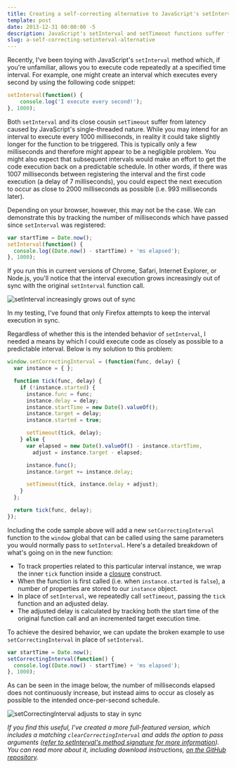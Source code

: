 ```yaml
---
title: Creating a self-correcting alternative to JavaScript's setInterval
template: post
date: 2013-12-31 00:00:00 -5
description: JavaScript's setInterval and setTimeout functions suffer from latency caused by JavaScript's single-threaded nature, so let's create a self-correcting alternative.
slug: a-self-correcting-setinterval-alternative
---
```


Recently, I've been toying with JavaScript's `setInterval` method which, if you're unfamiliar, allows you to execute code repeatedly at a specified time interval. For example, one might create an interval which executes every second by using the following code snippet:

```javascript
setInterval(function() {
	console.log('I execute every second!');
}, 1000);
```

Both `setInterval` and its close cousin `setTimeout` suffer from latency caused by JavaScript's single-threaded nature. While you may intend for an interval to execute every 1000 milliseconds, in reality it could take slightly longer for the function to be triggered. This is typically only a few milliseconds and therefore might appear to be a negligible problem. You might also expect that subsequent intervals would make an effort to get the code execution back on a predictable schedule. In other words, if there was 1007 milliseconds between registering the interval and the first code execution (a delay of 7 milliseconds), you could expect the next execution to occur as close to 2000 milliseconds as possible (i.e. 993 milliseconds later).

Depending on your browser, however, this may not be the case. We can demonstrate this by tracking the number of milliseconds which have passed since `setInterval` was registered:

```javascript
var startTime = Date.now();
setInterval(function() {
  console.log((Date.now() - startTime) + 'ms elapsed');
}, 1000);
```

If you run this in current versions of Chrome, Safari, Internet Explorer, or Node.js, you'll notice that the interval execution grows increasingly out of sync with the original `setInterval` function call.

![setInterval increasingly grows out of sync](/img/post/setinterval/setInterval.png)

In my testing, I've found that only Firefox attempts to keep the interval execution in sync.

Regardless of whether this is the intended behavior of `setInterval`, I needed a means by which I could execute code as closely as possible to a predictable interval. Below is my solution to this problem:

```javascript
window.setCorrectingInterval = (function(func, delay) {
  var instance = { };

  function tick(func, delay) {
    if (!instance.started) {
      instance.func = func;
      instance.delay = delay;
      instance.startTime = new Date().valueOf();
      instance.target = delay;
      instance.started = true;

      setTimeout(tick, delay);
    } else {
      var elapsed = new Date().valueOf() - instance.startTime,
        adjust = instance.target - elapsed;

      instance.func();
      instance.target += instance.delay;

      setTimeout(tick, instance.delay + adjust);
    }
  };

  return tick(func, delay);
});
```

Including the code sample above will add a new `setCorrectingInterval` function to the `window` global that can be called using the same parameters you would normally pass to `setInterval`. Here's a detailed breakdown of what's going on in the new function:

- To track properties related to this particular interval instance, we wrap the inner `tick` function inside a [closure](https://developer.mozilla.org/en-US/docs/Web/JavaScript/Guide/Closures) construct.
- When the function is first called (i.e. when `instance.started` is `false`), a number of properties are stored to our `instance` object.
- In place of `setInterval`, we repeatedly call `setTimeout`, passing the `tick` function and an adjusted delay.
- The adjusted delay is calculated by tracking both the start time of the original function call and an incremented target execution time.

To achieve the desired behavior, we can update the broken example to use `setCorrectingInterval` in place of `setInterval`.

```javascript
var startTime = Date.now();
setCorrectingInterval(function() {
  console.log((Date.now() - startTime) + 'ms elapsed');
}, 1000);
```

As can be seen in the image below, the number of milliseconds elapsed does not continuously increase, but instead aims to occur as closely as possible to the intended once-per-second schedule.

![setCorrectingInterval adjusts to stay in sync](/img/post/setinterval/setCorrectingInterval.png)

_If you find this useful, I've created a more full-featured version, which includes a matching `clearCorrectingInterval` and adds the option to pass arguments ([refer to setInterval's method signature for more information](https://developer.mozilla.org/en-US/docs/Web/API/window.setInterval)). You can read more about it, including download instructions, [on the GitHub repository](https://github.com/aduth/correctingInterval)._